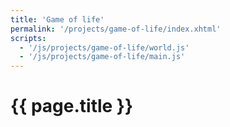 ```yaml
---
title: 'Game of life'
permalink: '/projects/game-of-life/index.xhtml'
scripts:
  - '/js/projects/game-of-life/world.js'
  - '/js/projects/game-of-life/main.js'
---
```


# {{ page.title }} #

<p class="bordered">
	<canvas id="game-of-life-canvas"></canvas>
</p>